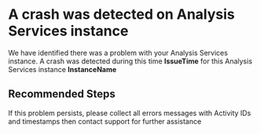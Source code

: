 <properties
    pageTitle="A crash was detected on Analysis Services instance."
    description="Instance crash"
    infoBubbleText="A server is unresponsive or stuck in a transient state. See details on the right."
    service="microsoft.analysisservices"
    resource="servers"
    authors="brspie"
    ms.author="brspie"
    displayOrder=""
    articleId="analysisservicesinstancecrashinsight"
    diagnosticScenario="analysisservicesinstancecrashinsight"
    selfHelpType="diagnostics"
    supportTopicIds="32675704"
    resourceTags=""
    productPesIds="1003281"
    cloudEnvironments="Public, Fairfax, MoonCake"
    ownershipId="AzureData_AnalysisServices"
/>

# A crash was detected on Analysis Services instance

<!--issueDescription-->
We have identified there was a problem with your Analysis Services instance. A crash was detected during this time **<!--$IssueTime-->IssueTime<!--/$IssueTime-->** for this Analysis Services instance **<!--$InstanceName-->InstanceName<!--/$InstanceName-->**
<!--/issueDescription-->

## **Recommended Steps**

If this problem persists, please collect all errors messages with Activity IDs and timestamps then contact support for further assistance
